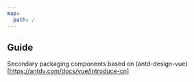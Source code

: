 ```yaml
---
map:
  path: /
---
```


## Guide

Secondary packaging components based on (antd-design-vue)[https://antdv.com/docs/vue/introduce-cn]
